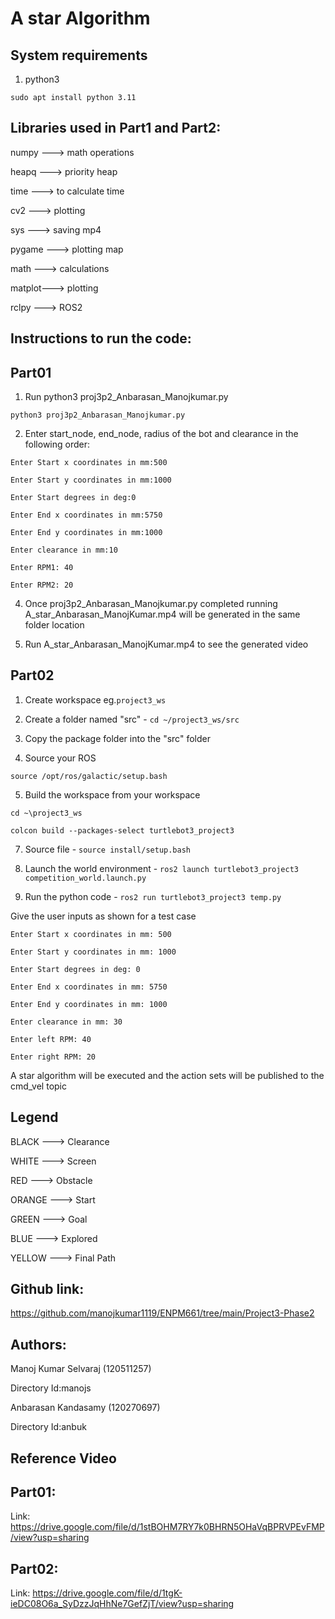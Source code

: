 # A star Algorithm

## System requirements

1. python3

`sudo apt install python 3.11`

## Libraries used in Part1 and Part2:

numpy  ---> math operations

heapq  ---> priority heap

time   ---> to calculate time

cv2    ---> plotting

sys    ---> saving mp4

pygame ---> plotting map

math   ---> calculations

matplot---> plotting

rclpy  ---> ROS2

## Instructions to run the code:

## Part01

1. Run python3 proj3p2_Anbarasan_Manojkumar.py

`python3 proj3p2_Anbarasan_Manojkumar.py`

2. Enter start_node, end_node, radius of the bot and clearance in the following order:

`Enter Start x coordinates in mm:500`

`Enter Start y coordinates in mm:1000`

`Enter Start degrees in deg:0`

`Enter End x coordinates in mm:5750`

`Enter End y coordinates in mm:1000`

`Enter clearance in mm:10`

`Enter RPM1: 40`

`Enter RPM2: 20`

4. Once proj3p2_Anbarasan_Manojkumar.py completed running A_star_Anbarasan_ManojKumar.mp4 will be generated in the same folder location

5. Run A_star_Anbarasan_ManojKumar.mp4 to see the generated video

## Part02

1. Create workspace eg.`project3_ws`

2. Create a folder named "src" - `cd ~/project3_ws/src`

3. Copy the package folder into the "src" folder

4. Source your ROS  

`source /opt/ros/galactic/setup.bash`

5. Build the workspace from your workspace

`cd ~\project3_ws`

`colcon build --packages-select turtlebot3_project3`

7. Source file - `source install/setup.bash`

8. Launch the world environment - `ros2 launch turtlebot3_project3 competition_world.launch.py`

9. Run the python code - `ros2 run turtlebot3_project3 temp.py`

Give the user inputs as shown for a test case

`Enter Start x coordinates in mm: 500`

`Enter Start y coordinates in mm: 1000`

`Enter Start degrees in deg: 0`

`Enter End x coordinates in mm: 5750`

`Enter End y coordinates in mm: 1000`

`Enter clearance in mm: 30`

`Enter left RPM: 40`

`Enter right RPM: 20`

A star algorithm will be executed and the action sets will be published to the cmd_vel topic

## Legend

BLACK             --->          Clearance

WHITE             --->          Screen

RED               --->          Obstacle

ORANGE            --->          Start

GREEN             --->          Goal

BLUE              --->          Explored

YELLOW            --->          Final Path

## Github link:

https://github.com/manojkumar1119/ENPM661/tree/main/Project3-Phase2

## Authors:

Manoj Kumar Selvaraj (120511257) 

Directory Id:manojs


Anbarasan Kandasamy  (120270697) 

Directory Id:anbuk

## Reference Video

## Part01:

Link: https://drive.google.com/file/d/1stBOHM7RY7k0BHRN5OHaVqBPRVPEvFMP/view?usp=sharing

## Part02:

Link: https://drive.google.com/file/d/1tgK-ieDC08O6a_SyDzzJqHhNe7GefZjT/view?usp=sharing
